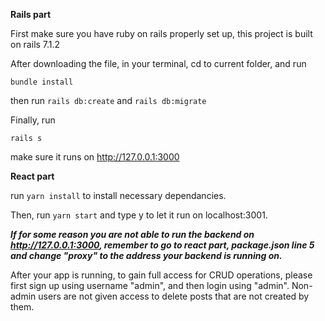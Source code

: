 **Rails part**

First make sure you have ruby on rails properly set up, this project is built on rails 7.1.2

After downloading the file, in your terminal, cd to current folder, and run

```bundle install```

then run 
```rails db:create```
and 
```rails db:migrate```

Finally, run 

```rails s```

make sure it runs on http://127.0.0.1:3000

**React part**

run 
```yarn install```
to install necessary dependancies.

Then, run 
```yarn start``` 
and type y to let it run on localhost:3001.

***If for some reason you are not able to run the backend on http://127.0.0.1:3000, remember to go to react part, package.json line 5 and change "proxy" to the address your backend is running on.***

After your app is running, to gain full access for CRUD operations, please first sign up using username "admin", and then login using "admin". Non-admin users are not given access to delete posts that are not created by them.


